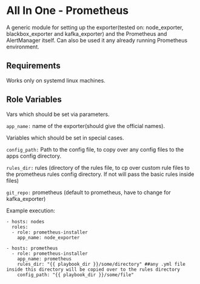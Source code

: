 **All In One - Prometheus**
=========

A generic module for setting up the exporter(tested on: node_exporter, blackbox_exporter and kafka_exporter) and the Prometheus and AlertManager itself. Can also be used it any already running Prometheus environment. 

**Requirements**
------------

Works only on systemd linux machines.

**Role Variables**
--------------

Vars which should be set via parameters.

 `app_name:` name of the exporter(should give the official names).

Variables which should be set in special cases.

 `config_path:` Path to the config file, to copy over any config files to the apps config directory.

 `rules_dir:` rules (directory of the rules file, to cp over custom rule files to the prometheus rules config directory. If not will pass the basic rules inside files)

 `git_repo:` prometheus (default to prometheus, have to change for kafka_exporter)


  Example execution:
```---
- hosts: nodes
  roles:
  - role: prometheus-installer
    app_name: node_exporter

- hosts: prometheus
  - role: prometheus-installer
    app_name: prometheus
    rules_dir: "{{ playbook_dir }}/some/directory" ##any .yml file inside this directory will be copied over to the rules directory
    config_path: "{{ playbook_dir }}/some/file"
